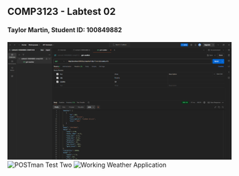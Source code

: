 ## COMP3123 - Labtest 02
#### Taylor Martin, Student ID: 100849882

![POSTman Test One](/frontend/img/Toronto-CA.png)
![POSTman Test Two](/frontendimg/Tokyo-JP.png)
![Working Weather Application](/frontendimg/app-working.png)
